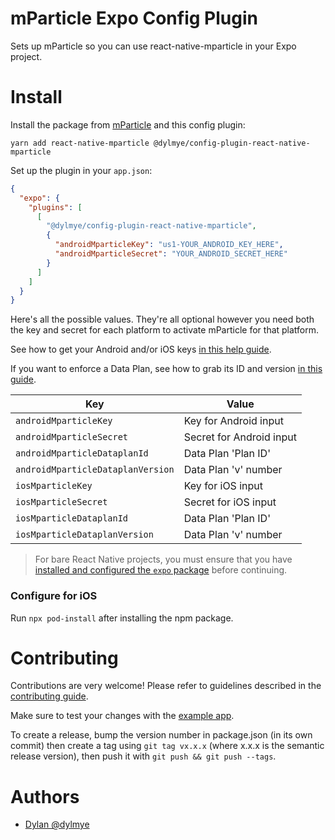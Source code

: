 # mParticle Expo Config Plugin

Sets up mParticle so you can use react-native-mparticle in your Expo project.

# Install

Install the package from [mParticle](https://github.com/mParticle/react-native-mparticle/) and this config plugin:

```
yarn add react-native-mparticle @dylmye/config-plugin-react-native-mparticle
```

Set up the plugin in your `app.json`:

```json
{
  "expo": {
    "plugins": [
      [
        "@dylmye/config-plugin-react-native-mparticle",
        {
          "androidMparticleKey": "us1-YOUR_ANDROID_KEY_HERE",
          "androidMparticleSecret": "YOUR_ANDROID_SECRET_HERE"
        }
      ]
    ]
  }
}
```

Here's all the possible values. They're all optional however you need both the key and secret for each platform to activate mParticle for that platform.

See how to get your Android and/or iOS keys [in this help guide](https://docs.mparticle.com/developers/quickstart/android/create-input/).

If you want to enforce a Data Plan, see how to grab its ID and version [in this guide](https://docs.mparticle.com/developers/quickstart/android/data-planning/).

| Key                               | Value                       |
| --------------------------------- | --------------------------- |
| `androidMparticleKey`             | Key for Android input       |
| `androidMparticleSecret`          | Secret for Android input    |
| `androidMparticleDataplanId`      | Data Plan 'Plan ID'         |
| `androidMparticleDataplanVersion` | Data Plan 'v' number        |
| `iosMparticleKey`                 | Key for iOS input           |
| `iosMparticleSecret`              | Secret for iOS input        |
| `iosMparticleDataplanId`          | Data Plan 'Plan ID'         |
| `iosMparticleDataplanVersion`     | Data Plan 'v' number        |


> For bare React Native projects, you must ensure that you have [installed and configured the `expo` package](https://docs.expo.dev/bare/installing-expo-modules/) before continuing.

### Configure for iOS

Run `npx pod-install` after installing the npm package.

# Contributing

Contributions are very welcome! Please refer to guidelines described in the [contributing guide](https://github.com/expo/expo#contributing).

Make sure to test your changes with the [example app](./example/).

To create a release, bump the version number in package.json (in its own commit) then create a tag using `git tag vx.x.x` (where x.x.x is the semantic release version), then push it with `git push && git push --tags`.

# Authors

* [Dylan @dylmye](https://github.com/dylmye)